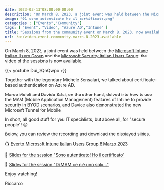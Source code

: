 ```yaml
---
date: 2023-03-13T08:00:00-00:00
description: "On March 8, 2023, a joint event was held between the Microsoft Intune Italian Users Group and the Microsoft Security Italian Users Group: the video of the sessions is now available."
image: "01-sono-autenticato-ho-il-certificato.png"
categories : ["Events","Community"]
tags: [ "Event", "Video", "Azure AD","Intune" ]
title: "Sessions from the community event on March 8, 2023, now available"
url: /en/video-event-community-march-8-2023-available
---
```

On March 8, 2023, a joint event was held between the [Microsoft Intune Italian Users Group](https://www.linkedin.com/groups/9007892/) and the [Microsoft Security Italian Users Group](https://www.linkedin.com/groups/9051256/): the video of the sessions is now available.

{{< youtube Dui_zQnQwpo >}}

Together with the legendary Michele Sensalari, we talked about certificate-based authentication on Azure AD.

Marco Moioli and Davide Salsi, on the other hand, delved into how to use the MAM (Mobile Application Management) features of Intune to provide security in BYOD scenarios, and Davide also demonstrated the new Microsoft Tunnel for Mobile.

In short, all good stuff for you IT specialists, but above all, for "secure people"! 😉

Below, you can review the recording and download the displayed slides.

📺 [Evento Microsoft Intune Italian Users Group 8 Marzo 2023](https://www.youtube.com/watch?v=Dui_zQnQwpo)

📃 [Slides for the session "Sono autenticato! Ho il certificato"](https://speakerdeck.com/memiug/quinto-evento-08-03-2023-sono-autenticato-ho-il-certificato)

📃 [Slides for the session "Di MAM ce n'è uno solo..."](https://speakerdeck.com/memiug/quinto-evento-08-03-2023-di-mam-ce-ne-uno-solo-dot-dot-dot)

Enjoy watching!

Riccardo
